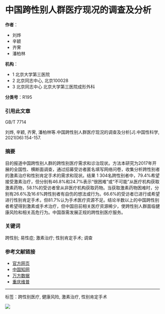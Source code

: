 # 中国跨性别人群医疗现况的调查及分析

**作者**：
- 刘烨
- 辛颖
- 齐霁
- 潘柏林

**机构**：
- 1 北京大学第三医院
- 2 北京同志中心, 北京100028
- 3 北京同志中心 北京大学第三医院成形外科

**分类号**：R195

### 引用此文章

GB/T 7714

刘烨, 辛颖, 齐霁, 潘柏林等.中国跨性别人群医疗现況的调查及分析\[J\].中国性科学, 2021(06):154-157.

### 摘要

目的报道中国跨性别人群的跨性别医疗需求和诊治现状。方法本研究为2017年开展的全国性、横断面调查，通过招募受访者匿名填写网络问卷，收集分析跨性别者的激素治疗和性别肯定手术的需求和现状。结果 1 304名跨性别者中，79.4%希望接受激素治疗，但分别有46.8%和24.7%表示“很困难”或“不可能”从医疗机构获取激素药物，58.1%的受访者曾从非医疗机构获取药物。当获取激素药物困难时，分别有26.6%及16.6%跨性别者有自伤的想法或行为。66.6%的受访者已进行或希望进行性别肯定手术，但81.7%认为手术医疗资源不足。结论半数以上的中国跨性别者希望得到激素或手术治疗，但中国目前相关医疗资源稀少，使跨性别人群面临健康风险和相关高危行为。中国亟需发展正规的跨性别医疗服务。

### 关键词

跨性别; 易性症; 激素治疗; 性别肯定手术; 调查

### 参考文献链接

- [官方网页](http://www.zgxkxzzs.com)
- [中国知网](http://kns.cnki.net/KCMS/detail/detail.aspx?filename=XKXZ202106050&DBName=cjfqtotal&dbcode=cjfq)
- [万方数据](http://www.wanfangdata.com.cn/details/detail.do?_type=perio&id=zgxkx202106050)
- [重庆维普](https://qikan.cqvip.com/Qikan/Article/Detail?id=7105284017)

---

标签：跨性别医疗, 健康风险, 激素治疗, 性别肯定手术

![](/res/images/Collect1.png)